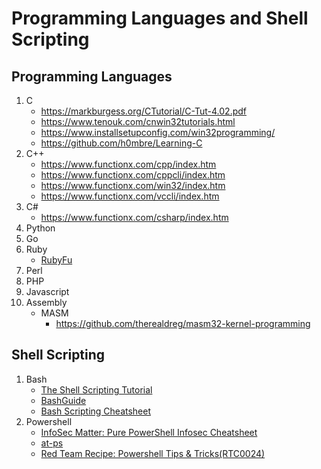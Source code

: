 # Programming Languages and Shell Scripting

## Programming Languages

1. C
    - https://markburgess.org/CTutorial/C-Tut-4.02.pdf
    - https://www.tenouk.com/cnwin32tutorials.html
    - https://www.installsetupconfig.com/win32programming/
    - https://github.com/h0mbre/Learning-C
2. C++
    - https://www.functionx.com/cpp/index.htm
    - https://www.functionx.com/cppcli/index.htm
    - https://www.functionx.com/win32/index.htm
    - https://www.functionx.com/vccli/index.htm
3. C#
    - https://www.functionx.com/csharp/index.htm
4. Python
5. Go
6. Ruby
    - [RubyFu](https://rubyfu.net)
7. Perl
8. PHP
9. Javascript
10. Assembly
    * MASM
        - https://github.com/therealdreg/masm32-kernel-programming

## Shell Scripting

1. Bash
    - [The Shell Scripting Tutorial](https://www.shellscript.sh/)
    - [BashGuide](https://mywiki.wooledge.org/BashGuide)
    - [Bash Scripting Cheatsheet](https://devhints.io/bash)
2. Powershell
    - [InfoSec Matter: Pure PowerShell Infosec Cheatsheet](https://www.infosecmatter.com/pure-powershell-infosec-cheatsheet/)
    - [at-ps](https://github.com/specterops/at-ps)
    - [Red Team Recipe: Powershell Tips & Tricks(RTC0024)](https://redteamrecipe.com/powershell-tips-tricks/)

